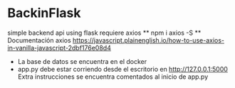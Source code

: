 # BackinFlask
simple backend api using flask
requiere axios
** npm i axios -S
** Documentación axios https://javascript.plainenglish.io/how-to-use-axios-in-vanilla-javascript-2dbf176e08d4
* La base de datos se encuentra en el docker
* app.py debe estar corriendo desde el escritorio en http://127.0.0.1:5000
Extra instrucciones se encuentra comentados al inicio de app.py
